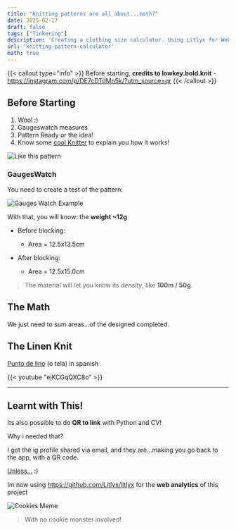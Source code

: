 ```yaml
---
title: "Knitting patterns are all about...math?"
date: 2025-02-17
draft: false
tags: ["Tinkering"]
description: 'Creating a clothing size calculator. Using Litlyx for WebAn.'
url: 'knitting-pattern-calculator'
math: true
---
```


{{< callout type="info" >}}
Before starting, **credits to lowkey.bold.knit** - https://instagram.com/p/DE7cDTdMn5k/?utm_source=qr
{{< /callout >}}


## Before Starting

1. Wool :)
2. Gaugeswatch measures
3. Pattern Ready or the idea!
4. Know some [cool Knitter](https://cozyknittingclub.com/) to explain you how it works!

![Like this pattern](/blog_img/apps/knitting/pattern.png)

### GaugesWatch

You need to create a test of the pattern:

![Gauges Watch Example](/blog_img/apps/knitting/gaugeswatch.jpeg)

With that, you will know: the **weight ~12g**

* Before blocking:
    * Area = 12.5x13.5cm

* After blocking:
    * Area = 12.5x15.0cm

> The material will let you know its *density*, like **100m / 50g**.

## The Math

We just need to sum areas...of the designed completed.

## The Linen Knit

[Punto de lino](https://www.youtube.com/watch?v=ejKCGqQXC8o) (o tela) in spanish

<!--
https://www.youtube.com/watch?v=ejKCGqQXC8o
-->

{{< youtube "ejKCGqQXC8o" >}}


---

## Learnt with This!

Its also possible to do **QR to link** with Python and CV!

Why i needed that?

I got the ig profile shared via email, and they are...making you go back to the app, with a QR code.

[Unless...](https://jalcocert.github.io/JAlcocerT/software-for-weddings/#what-i-learnt) :)

Im now using https://github.com/Litlyx/litlyx for the **web analytics** of this project

![Cookies Meme](/blog_img/web/COOKIES.jpg)

> With no cookie monster involved!